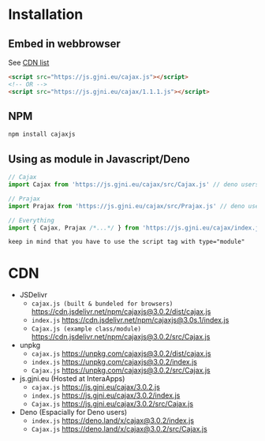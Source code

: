 # Installation

## Embed in webbrowser
See [CDN list](#cdn)
```html
<script src="https://js.gjni.eu/cajax.js"></script>
<!-- OR -->
<script src="https://js.gjni.eu/cajax/1.1.1.js"></script>
```
## NPM
```bash
npm install cajaxjs
```
## Using as module in Javascript/Deno
```javascript
// Cajax
import Cajax from 'https://js.gjni.eu/cajax/src/Cajax.js' // deno users can use: https://deno.land/x/cajax@1.1.1/Cajax.js

// Prajax
import Prajax from 'https://js.gjni.eu/cajax/src/Prajax.js' // deno users can use: https://deno.land/x/cajax@1.1.1/Prajax.js

// Everything
import { Cajax, Prajax /*...*/ } from 'https://js.gjni.eu/cajax/index.js'
```
`keep in mind that you have to use the script tag with type="module"`
# CDN
- JSDelivr
    - `cajax.js (built & bundeled for browsers)` https://cdn.jsdelivr.net/npm/cajaxjs@3.0.2/dist/cajax.js
    - `index.js` https://cdn.jsdelivr.net/npm/cajaxjs@3.0s.1/index.js
    - `Cajax.js (example class/module)` https://cdn.jsdelivr.net/npm/cajaxjs@3.0.2/src/Cajax.js
- unpkg
    - `cajax.js` https://unpkg.com/cajaxjs@3.0.2/dist/cajax.js
    - `index.js` https://unpkg.com/cajaxjs@3.0.2/index.js
    - `Cajax.js` https://unpkg.com/cajaxjs@3.0.2/src/Cajax.js
- js.gjni<span>.</span>eu (Hosted at InteraApps)
    - `cajax.js` https://js.gjni.eu/cajax/3.0.2.js
    - `index.js` https://js.gjni.eu/cajax/3.0.2/index.js
    - `Cajax.js` https://js.gjni.eu/cajax/3.0.2/src/Cajax.js
- Deno (Espacially for Deno users)
    - `index.js` https://deno.land/x/cajax@3.0.2/index.js
    - `Cajax.js` https://deno.land/x/cajax@3.0.2/src/Cajax.js
    